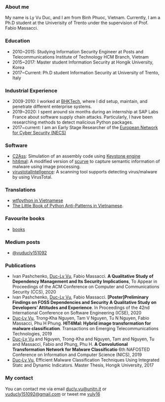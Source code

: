 ### About me

My name is Ly Vu Duc, and I am from Binh Phuoc, Vietnam. Currently, I am a Ph.D student at the Univerisity of Trento under the supervision of Prof. Fabio Massacci. 

### Education
* 2010~2015: Studying Information Security Engineer at Posts and Telecommunications Institute of Technology HCM Branch, Vietnam
* 2015~2017: Master student Information Security at Hongik University, Korea
* 2017~Current: Ph.D student Information Security at University of Trento, Italy  

### Industrial Experience
* 2009-2010: I worked at [BHKTech](https://bhk.vn/), where I did setup, maintain, and penetrate different enterprise systems.
* 2019~2020: I spent around six months during an internship at SAP Labs France about software supply chain attacks. Particularly, I have been researching methods to detect malicious Python packages. 
* 2017~current: I am an Early Stage Researcher of the [European Network for Cyber Security (NECS)](https://www.necs-project.eu)

### Software
* [C2Ass](https://github.com/lyvd/C2Ass): Simulation of an assembly code using [Keystone engine](https://www.keystone-engine.org/)
* [hit4mal](https://github.com/vuduclyunitn/image_based_malware_detection): A modified version of [scurve](https://github.com/cortesi/scurve) to capture semantic information of malware using image processing.
* [virustotalIntellgence](https://github.com/lyvd/virustotalIntellgence): A scanning tool supports detecting virus/malware by using VirusTotal.

### Translations
* [wtfpython in Vietnamese](https://github.com/vuduclyunitn/wtfptyhon-vi)
* [The Little Book of Python Anti-Patterns in Vietnamese](https://colab.research.google.com/github/vuduclyunitn/learning_python/blob/master/Anti_patterns.ipynb). 

### Favourite books
* [books](books.md)

### Medium posts
* [@vuducly151092](https://medium.com/@vuducly151092)

### Publications

* Ivan Pashchenko, <ins>Duc-Ly Vu</ins>, Fabio Massacci. **A Qualitative Study of Dependency Management and Its Security Implications**, To Appear in Proceedings of the ACM Conference on Computer and Communications Security (CCS), 2020
* Ivan Pashchenko, <ins>Duc-Ly Vu</ins>, Fabio Massacci. **[Poster]Preliminary Findings on FOSS Dependencies and Security A Qualitative Study on Developers’ Attitudes and Experience**. In Proceedings of the 42nd International Conference on Software Engineering (ICSE), 2020
* <ins>Duc‐Ly Vu</ins>, Trong‐Kha Nguyen, Tam V Nguyen, Tu N Nguyen, Fabio Massacci, Phu H Phung. **HIT4Mal: Hybrid image transformation for malware classification**. Transactions on Emerging Telecommunications Technologies, 2019
* <ins>Duc-Ly Vu</ins> and Nguyen, Trong-Kha and Nguyen, Tam and Nguyen, Tu and Massacci, Fabio and Phung, Phu H. **A Convolutional Transformation Network for Malware Classificatio** 6th NAFOSTED Conference on Information and Computer Science (NICS), 2019
* <ins>Duc‐Ly Vu</ins>, Efficient Malware Classification Techniques Using Integrated Statc and Dynamic Indicators. Master Thesis, Hongik University, 2017
 
### My contact
You can contact me via email [ducly.vu@unitn.it](mailto:ducly.vu@unitn.it) or [vuducly151092@gmail.com](mailto:vuducly151092@gmail.com) or tweet me [vuly16](https://twitter.com/vuly16)
